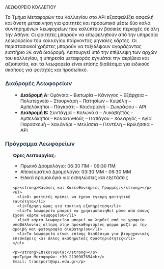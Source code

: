 ΛΕΩΦΟΡΕΙΟ ΚΟΛΛΕΓΙΟΥ


  <div style="font-size: 15px;">
    <p>
      Το Τμήμα Μεταφορών του Κολλεγίου στο API εξασφαλίζει ασφαλή και άνετη μετακίνηση για φοιτητές και προσωπικό μέσω δύο καλά συντηρημένων λεωφορείων που καλύπτουν βασικές περιοχές σε όλη την Αθήνα. Οι φοιτητές μπορούν να επωφεληθούν από την υπηρεσία λεωφορείου του κολλεγίου παίρνοντας μηνιαίες κάρτες. Οι περιστασιακοί χρήστες μπορούν να ταξιδέψουν αγοράζοντας εισιτήριο 2€ ανά διαδρομή. Λειτουργεί υπό την επίβλεψη των αρχών του κολλεγίου, η υπηρεσία μεταφοράς εγγυάται την ακρίβεια και αξιοπιστία, και τα λεωφορεία είναι επίσης διαθέσιμα για ειδικούς σκοπούς για φοιτητές και προσωπικό.
      </p>
  </div>

  <h3 style="margin-top: 1.5rem; color: #2c3e50; font-size: 18px;">Διαδρομές Λεωφορείων</h3>
  <ul style="margin-left: 1.5rem; font-size: 15px;">
    <li><strong>Διαδρομή Α:</strong> Ομόνοια – Βικτωρία – Κάνιγγος – Εξάρχεια – Πολυτεχνείο – Στουρνάρη – Πατησίων – Κυψέλη – Αμπελόκηποι – Παγκράτι – Καισαριανή – Ζωγράφου – API</li>
    <li><strong>Διαδρομή Β:</strong> Συντάγμα – Κολωνάκι – Λυκαβηττός – Αμπελόκηποι – Κολοκυνθούς – Παπάγου – Χολαργός – Αγία Παρασκευή – Χαλάνδρι – Μελίσσια – Πεντέλη – Βριλήσσια – API</li>
  </ul>

  <h3 style="margin-top: 1.5rem; color: #2c3e50; font-size: 18px;">Πρόγραμμα Λεωφορείων</h3>
  <div style="margin-left: 1.5rem; font-size: 15px;">
    <p><strong>Ώρες Λειτουργίας:</strong></p>
    <ul>
      <li>Πρωινό Δρομολόγιο: 06:30 ΠΜ - 09:30 ΠΜ</li>
      <li>Απογευματινό Δρομολόγιο: 03:30 ΜΜ - 06:30 ΜΜ</li>
      <li>Ειδικά δρομολόγια για εκδηλώσεις και εξετάσεις</li>
    </ul>

    <p><strong>Κανόνες και Κατευθυντήριες Γραμμές:</strong></p>
    <ul>
      <li>Οι φοιτητές πρέπει να έχουν έγκυρη φοιτητική ταυτότητα</li>
      <li>Τήρηση ώρας για τακτική εξυπηρέτηση</li>
      <li>Το λεωφορείο μπορεί να χρησιμοποιηθεί μόνο από όσους έχουν κάρτα λεωφορείου</li>
      <li>Η κάρτα λεωφορείου μπορεί να ληφθεί από το γραφείο υποβάλλοντας αίτηση στην προκαθορισμένη φόρμα μαζί με την αμοιβή και φωτογραφία διαβατηρίου</li>
      <li>Τα λεωφορεία είναι επίσης διαθέσιμα για βιομηχανικές επισκέψεις και άλλες ακαδημαϊκές δραστηριότητες</li>
    </ul>

    <p><strong>Επικοινωνία:</strong></p>
    <p>Τμήμα Μεταφορών: +30 2130987654<br/>
    Email: transport@api.edu.gr</p>
  </div>
